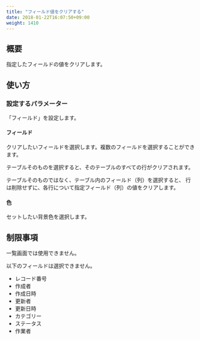 ```yaml
---
title: "フィールド値をクリアする"
date: 2018-01-22T16:07:50+09:00
weight: 1410
---
```


## 概要

指定したフィールドの値をクリアします。

## 使い方

### 設定するパラメーター

「フィールド」を設定します。

#### フィールド

クリアしたいフィールドを選択します。複数のフィールドを選択することができます。

テーブルそのものを選択すると、そのテーブルのすべての行がクリアされます。

テーブルそのものではなく、テーブル内のフィールド（列）を選択すると、
行は削除せずに、各行について指定フィールド（列）の値をクリアします。

#### 色

セットしたい背景色を選択します。

## 制限事項

一覧画面では使用できません。

以下のフィールドは選択できません。

- レコード番号
- 作成者
- 作成日時
- 更新者
- 更新日時
- カテゴリー
- ステータス
- 作業者
